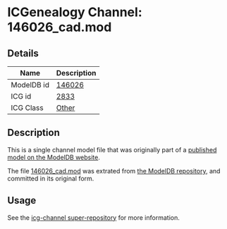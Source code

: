 # ICGenealogy Channel: 146026\_cad.mod

## Details

Name | Description
---- | -----------
ModelDB id | [146026](http://senselab.med.yale.edu/ModelDB/ShowModel.cshtml?model=146026)
ICG id | [2833](http://icg.neurotheory.ox.ac.uk/channels/other/2833)
ICG Class | [Other](http://icg.neurotheory.ox.ac.uk/channels/other)

## Description

This is a single channel model file that was originally part of a [published model on the ModelDB website](http://senselab.med.yale.edu/mModelDB/ShowModel.cshtml?model=146026).

The file [146026\_cad.mod](146026_cad.mod) was extrated from [the ModelDB repository](http://senselab.med.yale.edu/ModelDB/ShowModel.cshtml?model=146026), and committed in its original form.

## Usage

See the [icg-channel super-repository](https://github.com/icgenealogy/icg-channels) for more information.